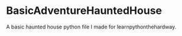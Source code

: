 BasicAdventureHauntedHouse
==========================

A basic haunted house python file I made for learnpythonthehardway.
